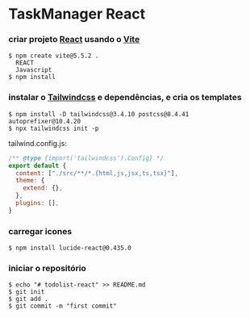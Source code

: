 # TaskManager React

### criar projeto [React](https://react.dev/) usando o [Vite](https://vite.dev/guide/)

```shell
$ npm create vite@5.5.2 .
  REACT
  Javascript
$ npm install
```

### instalar o [Tailwindcss](https://r.search.yahoo.com/_ylt=Awriqu71fMNnFwIACKjz6Qt.;_ylu=Y29sbwNiZjEEcG9zAzEEdnRpZAMEc2VjA3Ny/RV=2/RE=1742074357/RO=10/RU=https%3a%2f%2ftailwindcss.com%2f/RK=2/RS=_OgqEZ7ssCh9JJ3KhjMX7xcNyQY-) e dependências, e cria os templates

```shell
$ npm install -D tailwindcss@3.4.10 postcss@8.4.41 autoprefixer@10.4.20
$ npx tailwindcss init -p
```

tailwind.config.js:
```js
/** @type {import('tailwindcss').Config} */
export default {
  content: ["./src/**/*.{html,js,jsx,ts,tsx}"],
  theme: {
    extend: {},
  },
  plugins: [],
}
```

### carregar icones

```shell
$ npm install lucide-react@0.435.0
```

### iniciar o repositório

```shell
$ echo "# todolist-react" >> README.md
$ git init
$ git add .
$ git commit -m "first commit"
```



